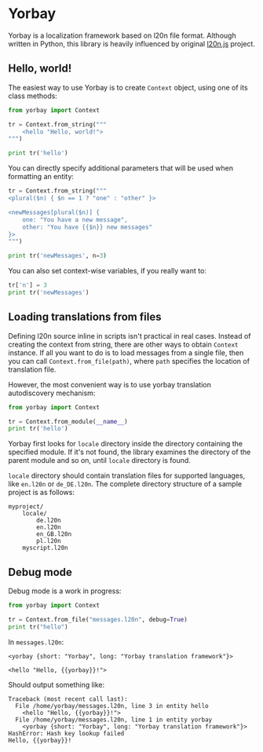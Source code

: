 # Yorbay

Yorbay is a localization framework based on l20n file format. Although written in Python, this library is heavily influenced by original [l20n.js](https://github.com/l20n/l20n.js) project.

## Hello, world!

The easiest way to use Yorbay is to create `Context` object, using one of its class methods:

```python
from yorbay import Context

tr = Context.from_string("""
    <hello "Hello, world!">
""")

print tr('hello')
```

You can directly specify additional parameters that will be used when formatting an entity:
```python
tr = Context.from_string("""
<plural($n) { $n == 1 ? "one" : "other" }>

<newMessages[plural($n)] {
    one: "You have a new message",
    other: "You have {{$n}} new messages"
}>
""")

print tr('newMessages', n=3)
```

You can also set context-wise variables, if you really want to:
```python
tr['n'] = 3
print tr('newMessages')
```

## Loading translations from files

Defining l20n source inline in scripts isn't practical in real cases. Instead of creating the context from string, there are other ways to obtain `Context` instance. If all you want to do is to load messages from a single file, then you can call `Context.from_file(path)`, where `path` specifies the location of translation file.

However, the most convenient way is to use yorbay translation autodiscovery mechanism:

```python
from yorbay import Context

tr = Context.from_module(__name__)
print tr('hello')
```

Yorbay first looks for `locale` directory inside the directory containing the specified module. If it's not found, the library examines the directory of the parent module and so on, until `locale` directory is found.

`locale` directory should contain translation files for supported languages, like `en.l20n` or `de_DE.l20n`. The complete directory structure of a sample project is as follows:

```
myproject/
    locale/
        de.l20n
        en.l20n
        en_GB.l20n
        pl.l20n
    myscript.l20n
```

## Debug mode

Debug mode is a work in progress:

```python
from yorbay import Context

tr = Context.from_file("messages.l20n", debug=True)
print tr("hello")

```

In `messages.l20n`:

```
<yorbay {short: "Yorbay", long: "Yorbay translation framework"}>

<hello "Hello, {{yorbay}}!">
```

Should output something like:
```
Traceback (most recent call last):
  File /home/yorbay/messages.l20n, line 3 in entity hello
    <hello "Hello, {{yorbay}}!">
  File /home/yorbay/messages.l20n, line 1 in entity yorbay
    <yorbay {short: "Yorbay", long: "Yorbay translation framework"}>
HashError: Hash key lookup failed
Hello, {{yorbay}}!

```
